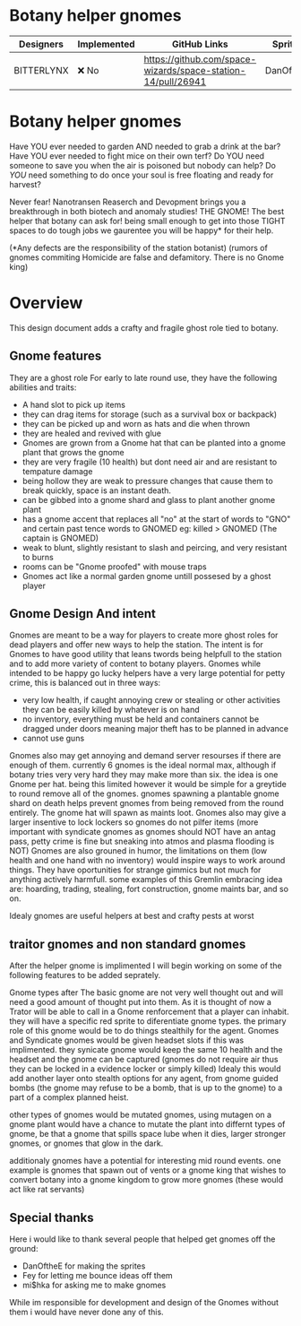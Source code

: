 # Botany helper gnomes

| Designers      | Implemented | GitHub Links | Sprites |
| -------------- | ----------- | ------------ |---------
| BITTERLYNX     | :x: No      | https://github.com/space-wizards/space-station-14/pull/26941  | DanOftheE |

# Botany helper gnomes

Have YOU ever needed to garden AND needed to grab a drink at the bar? 
Have YOU ever needed to fight mice on their own terf?
Do YOU need someone to save you when the air is poisoned but nobody can help?
Do _YOU_ need something to do once your soul is free floating and ready for harvest?

Never fear! Nanotransen Reaserch and Devopment brings you a breakthrough in both biotech and anomaly studies! 
THE GNOME! The best helper that botany can ask for! being small enough to get into those TIGHT spaces to do
tough jobs we gaurentee you will be happy* for their help.

(*Any defects are the responsibility of the station botanist)
(rumors of gnomes commiting Homicide are false and defamitory. There is no Gnome king)

# Overview
This design document adds a crafty and fragile ghost role tied to botany.

## Gnome features

 They are a ghost role For early to late round use,
 they have the following abilities and traits:
 - A hand slot to pick up items
 - they can drag items for storage (such as a survival box or backpack)
 - they can be picked up and worn as hats and die when thrown
 - they are healed and revived with glue
 - Gnomes are grown from a Gnome hat that can be planted into a gnome plant that grows the gnome
 - they are very fragile (10 health) but dont need air and are resistant to tempature damage 
 - being hollow they are weak to pressure changes that cause them to break quickly, space is an instant death.
 - can be gibbed into a gnome shard and glass to plant another gnome plant
 - has a gnome accent that replaces all "no" at the start of words to "GNO" and certain past tence words to GNOMED eg: killed > GNOMED (The captain is GNOMED)
 - weak to blunt, slightly resistant to slash and peircing, and very resistant to burns
 - rooms can be "Gnome proofed" with mouse traps
 - Gnomes act like a normal garden gnome untill possesed by a ghost player

## Gnome Design And intent 

Gnomes are meant to be a way for players to create more ghost roles for dead players and offer new ways to help the station. 
The intent is for Gnomes to have good utility that leans twords being helpfull to the station and to add more variety of content to botany players. 
Gnomes while intended to be happy go lucky helpers have a very large potential for petty crime, this is balanced out in three ways:
 - very low health, if caught annoying crew or stealing or other activities they can be easily killed by whatever is on hand 
 - no inventory, everything must be held and containers cannot be dragged under doors meaning major theft has to be planned in advance 
 - cannot use guns 

Gnomes also may get annoying and demand server resourses if there are enough of them. currently 6 gnomes is the ideal normal max, although if botany tries very very 
hard they may make more than six. the idea is one Gnome per hat. being this limited however it would be simple for a greytide to round remove all of the gnomes. 
gnomes spawning a plantable gnome shard on death helps prevent gnomes from being removed from the round entirely.
The gnome hat will spawn as maints loot. 
Gnomes also may give a larger insentive to lock lockers so gnomes do not pilfer items (more important with syndicate gnomes as gnomes should NOT have an antag pass, 
petty crime is fine but sneaking into atmos and plasma flooding is NOT)
Gnomes are also grouned in humor, the limitations on them (low health and one hand with no inventory) would inspire ways to work around things. 
They have oportunities for strange gimmics but not much for anything actively harmfull. some examples of this Gremlin embracing idea are: 
hoarding, trading, stealing, fort construction, gnome maints bar, and so on. 

Idealy gnomes are useful helpers at best and crafty pests at worst

## traitor gnomes and non standard gnomes

After the helper gnome is implimented I will begin working on some of the following features to be added seprately.

Gnome types after The basic gnome are not very well thought out and will need a good amount of thought put into them. 
As it is thought of now a Trator will be able to call in a Gnome renforcement that a player can inhabit. they will have a specific red sprite to diferentiate gnome types.
the primary role of this gnome would be to do things stealthily for the agent. Gnomes and Syndicate gnomes would be given headset slots if this was implimented. they synicate gnome would keep the same 10 health and 
the headset and the gnome can be captured (gnomes do not require air thus they can be locked in a evidence locker or simply killed) 
Idealy this would add another layer onto stealth options for any agent, from gnome guided bombs (the gnome may refuse to be a bomb, that is up to the gnome) 
to a part of a complex planned heist. 

other types of gnomes would be mutated gnomes, using mutagen on a gnome plant would have a chance to mutate the plant into differnt types of gnome, 
be that a gnome that spills space lube when it dies, larger stronger gnomes, or gnomes that glow in the dark. 

additionaly gnomes have a potential for interesting mid round events. one example is gnomes that spawn out of vents or a gnome king that wishes to convert botany into a 
gnome kingdom to grow more gnomes (these would act like rat servants) 

## Special thanks
Here i would like to thank several people that helped get gnomes off the ground:
 - DanOftheE for making the sprites
 - Fey for letting me bounce ideas off them
 - mi$hka for asking me to make gnomes

While im responsible for development and design of the Gnomes without them i would have never done any of this.
